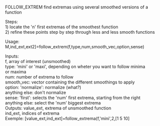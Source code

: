   FOLLOW_EXTREM find extremas using several smoothed versions of a function   
    
  Steps:   
    1) locate the 'n' first extremas of the smoothest function   
    2) refine these points step by step through less and less smooth functions   
    
  Usage:   
    M,ind_ext,ext2]=follow_extrem(f,type,num,smooth_vec,option,sense)   
    
  Inputs:   
    f, array of interest (unsmoothed)   
    type:  'mini' or 'maxi', depending on wheter you want to follow minima   
            or maxima   
 	num:    number of extrema to follow   
 	smooth_vec: vector containing the different smoothings to apply   
    option: 'normalize': normalize (what?)   
            anything else: don't normalize   
 	sense:	'first': selects the 'num' first extrema, starting from the right   
            anything else: select the 'num' biggest extrema   
  Outputs:  value_ext, extrema of unsmoothed function   
            ind_ext, indices of extrema   
  Exemple:  [value_ext,ind_ext]=follow_extrema(f,'mini',2,[1 5 10]   

